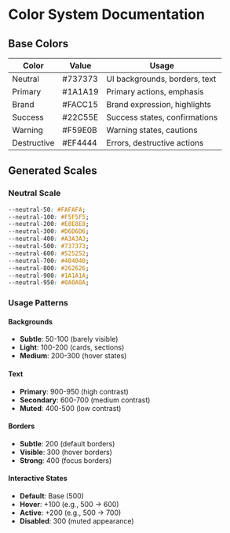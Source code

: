# Color System Documentation

## Base Colors

| Color | Value | Usage |
|-------|-------|-------|
| Neutral | #737373 | UI backgrounds, borders, text |
| Primary | #1A1A19 | Primary actions, emphasis |
| Brand | #FACC15 | Brand expression, highlights |
| Success | #22C55E | Success states, confirmations |
| Warning | #F59E0B | Warning states, cautions |
| Destructive | #EF4444 | Errors, destructive actions |

## Generated Scales

### Neutral Scale
```css
--neutral-50: #FAFAFA;
--neutral-100: #F5F5F5;
--neutral-200: #E8E8E8;
--neutral-300: #D6D6D6;
--neutral-400: #A3A3A3;
--neutral-500: #737373;
--neutral-600: #525252;
--neutral-700: #404040;
--neutral-800: #262626;
--neutral-900: #1A1A1A;
--neutral-950: #0A0A0A;
```

### Usage Patterns

#### Backgrounds
- **Subtle**: 50-100 (barely visible)
- **Light**: 100-200 (cards, sections)
- **Medium**: 200-300 (hover states)

#### Text
- **Primary**: 900-950 (high contrast)
- **Secondary**: 600-700 (medium contrast)
- **Muted**: 400-500 (low contrast)

#### Borders
- **Subtle**: 200 (default borders)
- **Visible**: 300 (hover borders)
- **Strong**: 400 (focus borders)

#### Interactive States
- **Default**: Base (500)
- **Hover**: +100 (e.g., 500 → 600)
- **Active**: +200 (e.g., 500 → 700)
- **Disabled**: 300 (muted appearance)
